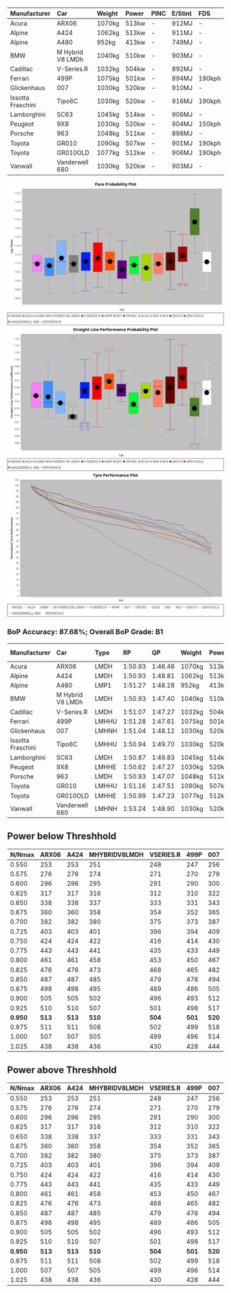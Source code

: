 |Manufacturer|Car|Weight|Power|PINC|E/Stint|FDS|
|:-|:-|:-|:-|:-|:-|:-|
|Acura|ARX06|1070kg|513kw|-|912MJ|-|
|Alpine|A424|1062kg|513kw|-|911MJ|-|
|Alpine|A480|952kg|413kw|-|749MJ|-|
|BMW|M Hybrid V8 LMDh|1040kg|510kw|-|903MJ|-|
|Cadillac|V-Series.R|1032kg|504kw|-|892MJ|-|
|Ferrari|499P|1075kg|501kw|-|894MJ|190kph|
|Glickenhaus|007|1030kg|520kw|-|910MJ|-|
|Issotta Fraschini|Tipo6C|1030kg|520kw|-|916MJ|190kph|
|Lamborghini|SC63|1045kg|514kw|-|906MJ|-|
|Peugeot|9X8|1030kg|520kw|-|904MJ|150kph|
|Porsche|963|1048kg|511kw|-|898MJ|-|
|Toyota|GR010|1090kg|507kw|-|901MJ|190kph|
|Toyota|GR010OLD|1077kg|512kw|-|906MJ|190kph|
|Vanwall|Vanderwell 680|1030kg|520kw|-|903MJ|-|

![PACECHART](./IMG/CUSTOM.png)
![STRAIGHTLINEPERFORMANCECHART](./IMG/CUSTOM_sp.png)
![TYREPERFORMANCECHART](./IMG/CUSTOM_tw.png)

### BoP Accuracy: 87.68%; Overall BoP Grade: B1
|Manufacturer|Car|Type|RP|QP|Weight|Power¹|Threshhold|PINC|Power²|E/Stint|AVG Vmax|FDS|RDLC|L/Stint|BOP-Grade|ModelAccuracy|ModelPoints|Match%|
|:-|:-|:-|:-|:-|:-|:-|:-|:-|:-|:-|:-|:-|:-|:-|:-|:-|:-|:-|
|Acura|ARX06|LMDH|1:50.93|1:46.48|1070kg|513kw|210.0kph|-|513kw|912MJ|283.13kph|-|1.00|33|-C1|100.00%|995|78.13%|
|Alpine|A424|LMDH|1:50.93|1:48.81|1062kg|513kw|210.0kph|-|513kw|911MJ|283.15kph|-|1.01|33|~A1|81.15%|521|99.59%|
|Alpine|A480|LMP1|1:51.27|1:48.28|952kg|413kw|210.0kph|-|413kw|749MJ|279.15kph|-|0.97|31|~A1|67.92%|957|100.00%|
|BMW|M Hybrid V8 LMDh|LMDH|1:50.93|1:47.40|1040kg|510kw|210.0kph|-|510kw|903MJ|280.45kph|-|1.03|33|-A2|98.60%|1690|90.58%|
|Cadillac|V-Series.R|LMDH|1:51.07|1:47.27|1032kg|504kw|210.0kph|-|504kw|892MJ|284.38kph|-|1.03|33|+A2|91.10%|1770|94.71%|
|Ferrari|499P|LMHHU|1:51.28|1:47.61|1075kg|501kw|210.0kph|-|501kw|894MJ|283.95kph|190kph|1.02|33|~A1|84.26%|2292|100.00%|
|Glickenhaus|007|LMHNH|1:51.04|1:48.12|1030kg|520kw|210.0kph|-|520kw|910MJ|288.04kph|-|0.96|33|~A1|94.63%|1605|98.82%|
|Issotta Fraschini|Tipo6C|LMHHU|1:50.94|1:49.70|1030kg|520kw|210.0kph|-|520kw|916MJ|286.20kph|190kph|1.08|33|+B1|66.67%|96|86.44%|
|Lamborghini|SC63|LMDH|1:50.87|1:49.83|1045kg|514kw|210.0kph|-|514kw|906MJ|282.21kph|-|1.05|33|+B1|96.77%|419|88.27%|
|Peugeot|9X8|LMHHE|1:50.62|1:47.27|1030kg|520kw|210.0kph|-|520kw|904MJ|285.21kph|150kph|1.03|33|-B2|83.63%|2468|83.96%|
|Porsche|963|LMDH|1:50.93|1:47.07|1048kg|511kw|210.0kph|-|511kw|898MJ|284.41kph|-|1.02|33|-A2|93.14%|5746|94.18%|
|Toyota|GR010|LMHHU|1:51.16|1:47.51|1090kg|507kw|210.0kph|-|507kw|901MJ|283.81kph|190kph|1.00|33|~A1|87.37%|3154|100.00%|
|Toyota|GR010OLD|LMHHE|1:50.99|1:47.23|1077kg|512kw|210.0kph|-|512kw|906MJ|286.69kph|190kph|1.01|33|~A1|89.81%|1393|99.18%|
|Vanwall|Vanderwell 680|LMHNH|1:53.24|1:48.90|1030kg|520kw|210.0kph|-|520kw|903MJ|281.54kph|-|1.01|33|+Ω1|90.28%|604|13.66%|

## Power below Threshhold
|N/Nmax|ARX06|A424|MHYBRIDV8LMDH|VSERIES.R|499P|007|TIPO6C|SC63|9X8|963|GR010|GR010OLD|VANDERWELL680|​|RPM|A480|
|:-|:-|:-|:-|:-|:-|:-|:-|:-|:-|:-|:-|:-|:-|:-|:-|:-|
|0.550|253|253|251|248|247|256|256|253|256|252|250|252|256|​|--|-|
|0.575|276|276|274|271|270|279|279|276|279|275|273|275|279|​|--|-|
|0.600|296|296|295|291|290|300|300|297|300|295|293|296|300|​|--|-|
|0.625|317|317|316|312|310|322|322|318|322|316|314|317|322|​|--|-|
|0.650|338|338|337|333|331|343|343|339|343|337|335|338|343|​|--|-|
|0.675|360|360|358|354|352|365|365|361|365|359|356|359|365|​|--|-|
|0.700|382|382|380|375|373|387|387|383|387|380|377|381|387|​|--|-|
|0.725|403|403|401|396|394|409|409|404|409|402|399|403|409|​|--|-|
|0.750|424|424|422|416|414|430|430|425|430|422|419|423|430|​|--|-|
|0.775|443|443|441|435|433|449|449|444|449|441|438|442|449|​|5000|242|
|0.800|461|461|458|453|450|467|467|462|467|459|455|460|467|​|5500|286|
|0.825|476|476|473|468|465|482|482|477|482|474|470|475|482|​|6000|320|
|0.850|487|487|485|479|476|494|494|488|494|485|482|486|494|​|6500|361|
|0.875|498|498|495|489|486|505|505|499|505|496|492|497|505|​|7000|404|
|0.900|505|505|502|496|493|512|512|506|512|503|499|504|512|​|7500|414|
|0.925|510|510|507|501|498|517|517|511|517|508|504|509|517|​|8000|410|
|**0.950**|**513**|**513**|**510**|**504**|**501**|**520**|**520**|**514**|**520**|**511**|**507**|**512**|**520**|**​**|**8500**|**413**|
|0.975|511|511|508|502|499|518|518|512|518|509|505|510|518|​|9000|207|
|1.000|507|507|505|499|496|514|514|508|514|505|502|506|514|​|--|-|
|1.025|438|438|436|430|428|444|444|439|444|436|433|437|444|​|--|-|

## Power above Threshhold
|N/Nmax|ARX06|A424|MHYBRIDV8LMDH|VSERIES.R|499P|007|TIPO6C|SC63|9X8|963|GR010|GR010OLD|VANDERWELL680|​|RPM|A480|
|:-|:-|:-|:-|:-|:-|:-|:-|:-|:-|:-|:-|:-|:-|:-|:-|:-|
|0.550|253|253|251|248|247|256|256|253|256|252|250|252|256|​|--|-|
|0.575|276|276|274|271|270|279|279|276|279|275|273|275|279|​|--|-|
|0.600|296|296|295|291|290|300|300|297|300|295|293|296|300|​|--|-|
|0.625|317|317|316|312|310|322|322|318|322|316|314|317|322|​|--|-|
|0.650|338|338|337|333|331|343|343|339|343|337|335|338|343|​|--|-|
|0.675|360|360|358|354|352|365|365|361|365|359|356|359|365|​|--|-|
|0.700|382|382|380|375|373|387|387|383|387|380|377|381|387|​|--|-|
|0.725|403|403|401|396|394|409|409|404|409|402|399|403|409|​|--|-|
|0.750|424|424|422|416|414|430|430|425|430|422|419|423|430|​|--|-|
|0.775|443|443|441|435|433|449|449|444|449|441|438|442|449|​|5000|242|
|0.800|461|461|458|453|450|467|467|462|467|459|455|460|467|​|5500|286|
|0.825|476|476|473|468|465|482|482|477|482|474|470|475|482|​|6000|320|
|0.850|487|487|485|479|476|494|494|488|494|485|482|486|494|​|6500|361|
|0.875|498|498|495|489|486|505|505|499|505|496|492|497|505|​|7000|404|
|0.900|505|505|502|496|493|512|512|506|512|503|499|504|512|​|7500|414|
|0.925|510|510|507|501|498|517|517|511|517|508|504|509|517|​|8000|410|
|**0.950**|**513**|**513**|**510**|**504**|**501**|**520**|**520**|**514**|**520**|**511**|**507**|**512**|**520**|**​**|**8500**|**413**|
|0.975|511|511|508|502|499|518|518|512|518|509|505|510|518|​|9000|207|
|1.000|507|507|505|499|496|514|514|508|514|505|502|506|514|​|--|-|
|1.025|438|438|436|430|428|444|444|439|444|436|433|437|444|​|--|-|
